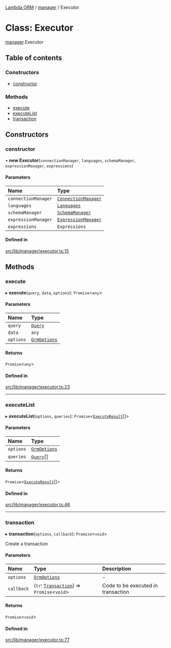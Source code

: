 [Lambda ORM](../README.md) / [manager](../modules/manager.md) / Executor

# Class: Executor

[manager](../modules/manager.md).Executor

## Table of contents

### Constructors

- [constructor](manager.Executor.md#constructor)

### Methods

- [execute](manager.Executor.md#execute)
- [executeList](manager.Executor.md#executelist)
- [transaction](manager.Executor.md#transaction)

## Constructors

### constructor

• **new Executor**(`connectionManager`, `languages`, `schemaManager`, `expressionManager`, `expressions`)

#### Parameters

| Name | Type |
| :------ | :------ |
| `connectionManager` | [`ConnectionManager`](connection.ConnectionManager.md) |
| `languages` | [`Languages`](manager.Languages.md) |
| `schemaManager` | [`SchemaManager`](manager.SchemaManager.md) |
| `expressionManager` | [`ExpressionManager`](manager.ExpressionManager.md) |
| `expressions` | `Expressions` |

#### Defined in

[src/lib/manager/executor.ts:15](https://github.com/FlavioLionelRita/lambdaorm/blob/0fd718a/src/lib/manager/executor.ts#L15)

## Methods

### execute

▸ **execute**(`query`, `data`, `options`): `Promise`<`any`\>

#### Parameters

| Name | Type |
| :------ | :------ |
| `query` | [`Query`](model.Query.md) |
| `data` | `any` |
| `options` | [`OrmOptions`](../interfaces/model.OrmOptions.md) |

#### Returns

`Promise`<`any`\>

#### Defined in

[src/lib/manager/executor.ts:23](https://github.com/FlavioLionelRita/lambdaorm/blob/0fd718a/src/lib/manager/executor.ts#L23)

___

### executeList

▸ **executeList**(`options`, `queries`): `Promise`<[`ExecuteResult`](../interfaces/model.ExecuteResult.md)[]\>

#### Parameters

| Name | Type |
| :------ | :------ |
| `options` | [`OrmOptions`](../interfaces/model.OrmOptions.md) |
| `queries` | [`Query`](model.Query.md)[] |

#### Returns

`Promise`<[`ExecuteResult`](../interfaces/model.ExecuteResult.md)[]\>

#### Defined in

[src/lib/manager/executor.ts:46](https://github.com/FlavioLionelRita/lambdaorm/blob/0fd718a/src/lib/manager/executor.ts#L46)

___

### transaction

▸ **transaction**(`options`, `callback`): `Promise`<`void`\>

Create a transaction

#### Parameters

| Name | Type | Description |
| :------ | :------ | :------ |
| `options` | [`OrmOptions`](../interfaces/model.OrmOptions.md) | - |
| `callback` | (`tr`: [`Transaction`](manager.Transaction.md)) => `Promise`<`void`\> | Code to be executed in transaction |

#### Returns

`Promise`<`void`\>

#### Defined in

[src/lib/manager/executor.ts:77](https://github.com/FlavioLionelRita/lambdaorm/blob/0fd718a/src/lib/manager/executor.ts#L77)
